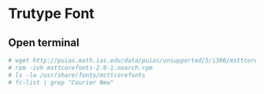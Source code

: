 # Trutype Font
## Open terminal

```sh
# wget http://puias.math.ias.edu/data/puias/unsupported/5/i386/msttcorefonts-2.0-1.noarch.rpm
# rpm -ivh msttcorefonts-2.0-1.noarch.rpm
# ls -la /usr/share/fonts/msttcorefonts
# fc-list | grep "Courier New"
```